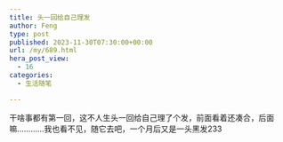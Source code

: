 ```yaml
---
title: 头一回给自己理发
author: Feng
type: post
published: 2023-11-30T07:30:00+00:00
url: /my/689.html
hera_post_view:
  - 16
categories:
  - 生活随笔

---
```

干啥事都有第一回，这不人生头一回给自己理了个发，前面看着还凑合，后面嘛…………我也看不见，随它去吧，一个月后又是一头黑发233
